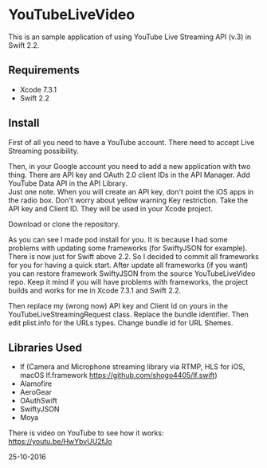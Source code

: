 # YouTubeLiveVideo

This is an sample application of using YouTube Live Streaming API (v.3) in Swift 2.2. 

## Requirements

- Xcode 7.3.1
- Swift 2.2

## Install

First of all you need to have a YouTube account. There need to accept Live Streaming possibility.

Then, in your Google account you need to add a new application with two thing. There are API key and OAuth 2.0 client IDs in the API Manager.
Add YouTube Data API in the API Library.  
Just one note. When you will create an API key, don't point the iOS apps in the radio box. Don't worry about yellow warning Key restriction. Take the API key and Client ID. They will be used in your Xcode project.

Download or clone the repository.

As you can see I made pod install for you. It is because I had some problems with updating some frameworks (for SwiftyJSON for example). There is now just for Swift above 2.2. So I decided to commit all frameworks for you for having a quick start. After update all frameworks (if you want) you can restore framework SwiftyJSON from the source YouTubeLiveVideo repo. Keep it mind if you will have problems with frameworks, the project builds and works for me in Xcode 7.3.1 and Swift 2.2. 

Then replace my (wrong now) API key and Client Id on yours in the YouTubeLiveStreamingRequest class.
Replace the bundle identifier. Then edit plist.info for the URLs types. Change bundle id for URL Shemes.

## Libraries Used
- lf (Camera and Microphone streaming library via RTMP, HLS for iOS, macOS lf.framework https://github.com/shogo4405/lf.swift)
- Alamofire
- AeroGear
- OAuthSwift
- SwiftyJSON
- Moya

There is video on YouTube to see how it works: https://youtu.be/HwYbvUU2fJo

25-10-2016
